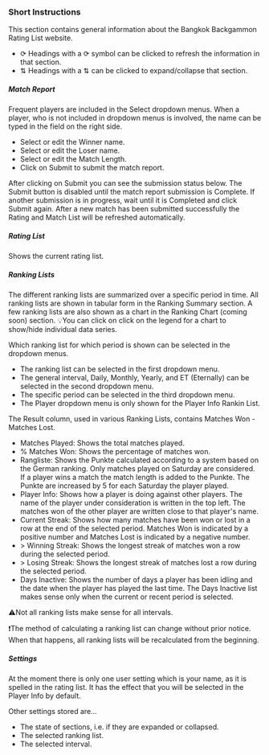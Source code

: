 ### Short Instructions

This section contains general information about the Bangkok Backgammon Rating List website.

- ⟳ Headings with a ⟳ symbol can be clicked to refresh the information in that section.
- ⇅ Headings with a ⇅ can be clicked to expand/collapse that section.

##### Match Report

Frequent players are included in the Select dropdown menus.
When a player, who is not included in dropdown menus is involved, the name can be typed in the field on the right side.

- Select or edit the Winner name.
- Select or edit the Loser name.
- Select or edit the Match Length.
- Click on Submit to submit the match report.

After clicking on Submit you can see the submission status below.
The Submit button is disabled until the match report submission is Complete.
If another submission is in progress, wait until it is Completed and click Submit again. 
After a new match has been submitted successfully the Rating and Match List will be refreshed automatically.

##### Rating List

Shows the current rating list.

##### Ranking Lists

The different ranking lists are summarized over a specific period in time. 
All ranking lists are shown in tabular form in the Ranking Summary section.
A few ranking lists are also shown as a chart in the Ranking Chart (coming soon) section.
💡You can click on click on the legend for a chart to show/hide individual data series.

Which ranking list for which period is shown can be selected in the dropdown menus.
- The ranking list can be selected in the first dropdown menu.
- The general interval, Daily, Monthly, Yearly, and ET (Eternally) can be selected in the second dropdown menu.
- The specific period can be selected in the third dropdown menu.
- The Player dropdown menu is only shown for the Player Info Rankin List.

The Result column, used in various Ranking Lists, contains Matches Won - Matches Lost.

- Matches Played: Shows the total matches played.
- % Matches Won: Shows the percentage of matches won.
- Rangliste: Shows the Punkte calculated according to a system based on the German ranking. 
  Only matches played on Saturday are considered.
  If a player wins a match the match length is added to the Punkte.
  The Punkte are increased by 5 for each Saturday the player played.
- Player Info: Shows how a player is doing against other players. 
  The name of the player under consideration is written in the top left.
  The matches won of the other player are written close to that player's name.
- Current Streak: Shows how many matches have been won or lost in a row at the end of the selected period.
  Matches Won is indicated by a positive number and Matches Lost is indicated by a negative number.
- &gt; Winning Streak: Shows the longest streak of matches won a row during the selected period.
- &gt; Losing Streak: Shows the longest streak of matches lost a row during the selected period.
- Days Inactive: Shows the number of days a player has been idling and the date when the player has played the last time.
  The Days Inactive list makes sense only when the current or recent period is selected.

⚠️Not all ranking lists make sense for all intervals.

❗The method of calculating a ranking list can change without prior notice.
   When that happens, all ranking lists will be recalculated from the beginning.

##### Settings

At the moment there is only one user setting which is your name, as it is spelled in the rating list.
It has the effect that you will be selected in the Player Info by default.

Other settings stored are...
- The state of sections, i.e. if they are expanded or collapsed.
- The selected ranking list.
- The selected interval.
